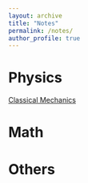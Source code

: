 ```yaml
---
layout: archive
title: "Notes"
permalink: /notes/
author_profile: true
---
```



# Physics
[Classical Mechanics](https://physchenhuang.github.io/notes/phys/cm "Classical Mechanics")




# Math






# Others

